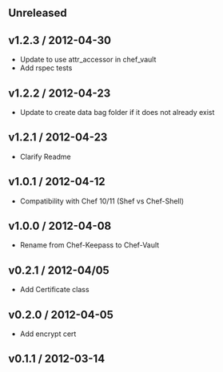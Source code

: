 ## Unreleased

## v1.2.3 / 2012-04-30
* Update to use attr_accessor in chef_vault
* Add rspec tests

## v1.2.2 / 2012-04-23
* Update to create data bag folder if it does not already exist

## v1.2.1 / 2012-04-23
* Clarify Readme

## v1.0.1 / 2012-04-12
* Compatibility with Chef 10/11 (Shef vs Chef-Shell)

## v1.0.0 / 2012-04-08
* Rename from Chef-Keepass to Chef-Vault

## v0.2.1 / 2012-04/05
* Add Certificate class

## v0.2.0 / 2012-04-05
* Add encrypt cert

## v0.1.1 / 2012-03-14

